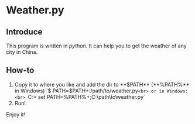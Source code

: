 Weather.py
==========

Introduce
-------

This program is written in *python*. It can help you to get the weather of any city in China.

How-to
-------

1. Copy it to where you like and add the dir to **$PATH** (**%PATH%** in Windows)
`$ PATH=$PATH+:/path/to/weather.py`<br>
or in Windows:<br>
`C:\> set PATH=%PATH%+;C:\path\to\weather.py`
2. Run!

Enjoy it!
